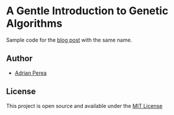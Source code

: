 # A Gentle Introduction to Genetic Algorithms

Sample code for the [blog post](https://www.adrianperea.dev/a-gentle-introduction-to-genetic-algorithms) with the same name.

## Author
+ [Adrian Perea](https://www.adrianperea.dev)

## License
This project is open source and available under the [MIT License](LICENSE)